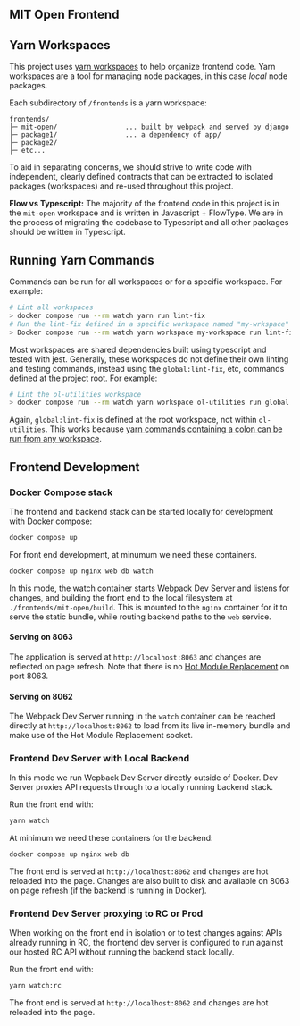 ## MIT Open Frontend

## Yarn Workspaces

This project uses [yarn workspaces](https://yarnpkg.com/features/workspaces) to help organize frontend code. Yarn workspaces are a tool for managing node packages, in this case _local_ node packages.

Each subdirectory of `/frontends` is a yarn workspace:

```
frontends/
├─ mit-open/                 ... built by webpack and served by django
├─ package1/                 ... a dependency of app/
├─ package2/
├─ etc...
```

To aid in separating concerns, we should strive to write code with independent, clearly defined contracts that can be extracted to isolated packages (workspaces) and re-used throughout this project.

**Flow vs Typescript:** The majority of the frontend code in this project is in the `mit-open` workspace and is written in Javascript + FlowType. We are in the process of migrating the codebase to Typescript and all other packages should be written in Typescript.

## Running Yarn Commands

Commands can be run for all workspaces or for a specific workspace. For example:

```bash
# Lint all workspaces
> docker compose run --rm watch yarn run lint-fix
# Run the lint-fix defined in a specific workspace named "my-wrkspace"
> Docker compose run --rm watch yarn workspace my-workspace run lint-fix
```

Most workspaces are shared dependencies built using typescript and tested with jest. Generally, these workspaces do not define their own linting and testing commands, instead using the `global:lint-fix`, etc, commands defined at the project root. For example:

```bash
# Lint the ol-utilities workspace
> docker compose run --rm watch yarn workspace ol-utilities run global:lint-fix
```

Again, `global:lint-fix` is defined at the root workspace, not within `ol-utilities`. This works because [yarn commands containing a colon can be run from any workspace](https://yarnpkg.com/getting-started/qa#how-to-share-scripts-between-workspaces).

## Frontend Development

### Docker Compose stack

The frontend and backend stack can be started locally for development with Docker compose:

```bash
docker compose up
```

For front end development, at minumum we need these containers.

```bash
docker compose up nginx web db watch
```

In this mode, the watch container starts Webpack Dev Server and listens for changes, and building the front end to the local filesystem at `./frontends/mit-open/build`. This is mounted to the `nginx` container for it to serve the static bundle, while routing backend paths to the `web` service.

#### Serving on 8063

The application is served at `http://localhost:8063` and changes are reflected on page refresh. Note that there is no [Hot Module Replacement](https://webpack.js.org/concepts/hot-module-replacement/) on port 8063.

#### Serving on 8062

The Webpack Dev Server running in the `watch` container can be reached directly at `http://localhost:8062` to load from its live in-memory bundle and make use of the Hot Module Replacement socket.

### Frontend Dev Server with Local Backend

In this mode we run Wepback Dev Server directly outside of Docker. Dev Server proxies API requests through to a locally running backend stack.

Run the front end with:

```bash
yarn watch
```

At minimum we need these containers for the backend:

```bash
docker compose up nginx web db
```

The front end is served at `http://localhost:8062` and changes are hot reloaded into the page. Changes are also built to disk and available on 8063 on page refresh (if the backend is running in Docker).

### Frontend Dev Server proxying to RC or Prod

When working on the front end in isolation or to test changes against APIs already running in RC, the frontend dev server is configured to run against our hosted RC API without running the backend stack locally.

Run the front end with:

```bash
yarn watch:rc
```

The front end is served at `http://localhost:8062` and changes are hot reloaded into the page.
